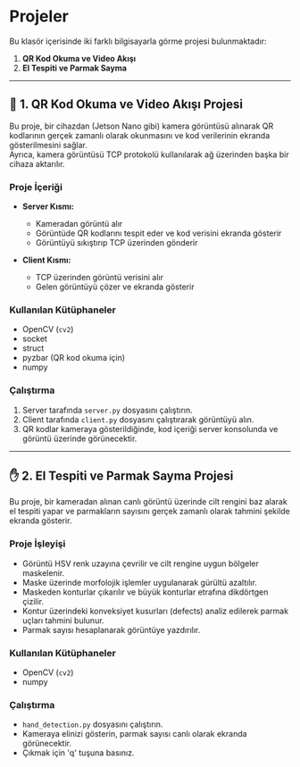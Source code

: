 # Projeler

Bu klasör içerisinde iki farklı bilgisayarla görme projesi bulunmaktadır:  
1. **QR Kod Okuma ve Video Akışı**  
2. **El Tespiti ve Parmak Sayma**

---

## 📡 1. QR Kod Okuma ve Video Akışı Projesi

Bu proje, bir cihazdan (Jetson Nano gibi) kamera görüntüsü alınarak QR kodlarının gerçek zamanlı olarak okunmasını ve kod verilerinin ekranda gösterilmesini sağlar.  
Ayrıca, kamera görüntüsü TCP protokolü kullanılarak ağ üzerinden başka bir cihaza aktarılır.

### Proje İçeriği

- **Server Kısmı:**  
  - Kameradan görüntü alır  
  - Görüntüde QR kodlarını tespit eder ve kod verisini ekranda gösterir  
  - Görüntüyü sıkıştırıp TCP üzerinden gönderir  

- **Client Kısmı:**  
  - TCP üzerinden görüntü verisini alır  
  - Gelen görüntüyü çözer ve ekranda gösterir  

### Kullanılan Kütüphaneler

- OpenCV (`cv2`)  
- socket  
- struct  
- pyzbar (QR kod okuma için)  
- numpy  

### Çalıştırma

1. Server tarafında `server.py` dosyasını çalıştırın.  
2. Client tarafında `client.py` dosyasını çalıştırarak görüntüyü alın.  
3. QR kodlar kameraya gösterildiğinde, kod içeriği server konsolunda ve görüntü üzerinde görünecektir.  

---

## ✋ 2. El Tespiti ve Parmak Sayma Projesi

Bu proje, bir kameradan alınan canlı görüntü üzerinde cilt rengini baz alarak el tespiti yapar ve parmakların sayısını gerçek zamanlı olarak tahmini şekilde ekranda gösterir.

### Proje İşleyişi

- Görüntü HSV renk uzayına çevrilir ve cilt rengine uygun bölgeler maskelenir.  
- Maske üzerinde morfolojik işlemler uygulanarak gürültü azaltılır.  
- Maskeden konturlar çıkarılır ve büyük konturlar etrafına dikdörtgen çizilir.  
- Kontur üzerindeki konveksiyet kusurları (defects) analiz edilerek parmak uçları tahmini bulunur.  
- Parmak sayısı hesaplanarak görüntüye yazdırılır.  

### Kullanılan Kütüphaneler

- OpenCV (`cv2`)  
- numpy  

### Çalıştırma

- `hand_detection.py` dosyasını çalıştırın.  
- Kameraya elinizi gösterin, parmak sayısı canlı olarak ekranda görünecektir.  
- Çıkmak için 'q' tuşuna basınız.  




